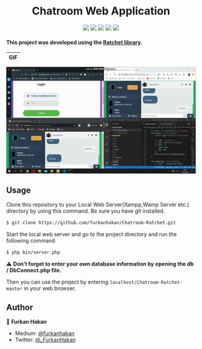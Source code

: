 <h1 align="center">Chatroom Web Application</h1>

<div align="center">
  <img src="https://img.shields.io/github/issues/furkanhakan/Chatroom-Ratchet" />
  <img src="https://img.shields.io/github/issues-pr/furkanhakan/Chatroom-Ratchet" />
  <img src="https://img.shields.io/github/followers/furkanhakan?style=social&label=Follow&maxAge=2592000" />
  <img src="https://img.shields.io/github/forks/furkanhakan/Chatroom-Ratchet?style=social&label=Fork&maxAge=2592000" />
  <img src="https://img.shields.io/github/stars/furkanhakan/Chatroom-Ratchet?style=social&label=Star&maxAge=2592000" />
</div>

#### This project was developed using the [Ratchet library](http://socketo.me).


| GIF   	|
|---	|
  ![](gif/chatroom.gif)

## Usage
Clone this repository to your Local Web Server(Xampp,Wamp Server etc.) directory by using this command. Be sure you have git installed.
```sh
$ git clone https://github.com/furkanhakan/Chatroom-Ratchet.git
```
Start the local web server and go to the project directory and run the following command.
```sh
$ php bin/server.php
```
:warning: **Don't forget to enter your own database information by opening the db / DbConnect.php file.**

Then you can use the project by entering ```localhost/Chatroom-Ratchet-master``` in your web browser.

## Author
👤 **Furkan Hakan**

* Medium: [@furkanhakan](https://medium.com/@furkanhakan)
* Twitter: [@_FurkanHakan](https://twitter.com/_FurkanHakan)
